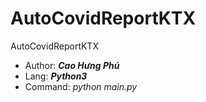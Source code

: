 # AutoCovidReportKTX
AutoCovidReportKTX
- Author: ***Cao Hưng Phú***
- Lang: ***Python3***
- Command: *python main.py*
